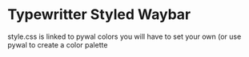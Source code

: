# Typewritter Styled Waybar

style.css is linked to pywal colors you will have to set your own (or use pywal to create a color palette  


